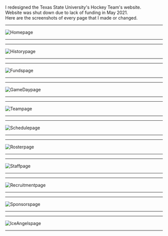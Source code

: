 I redesigned the Texas State University's Hockey Team's website.
<br />Website was shut down due to lack of funding in May 2021. 
<br />Here are the screenshots of every page that I made or changed.

-----------------------------------------------------------------------------------------------------------------------------------------
![Homepage](https://user-images.githubusercontent.com/70292977/200951322-f87d0671-e8d9-4f50-8395-ac92f8e1e61d.png)

-----------------------------------------------------------------------------------------------------------------------------------------

-----------------------------------------------------------------------------------------------------------------------------------------
![Historypage](https://user-images.githubusercontent.com/70292977/200951375-d25e288f-10bf-4d44-a028-295b0d2036e0.png)

-----------------------------------------------------------------------------------------------------------------------------------------

-----------------------------------------------------------------------------------------------------------------------------------------
![Fundspage](https://user-images.githubusercontent.com/70292977/200951402-8a66b80c-3eef-43b3-9efe-b017e4d29c3b.png)

-----------------------------------------------------------------------------------------------------------------------------------------

-----------------------------------------------------------------------------------------------------------------------------------------
![GameDaypage](https://user-images.githubusercontent.com/70292977/200951635-fb378d57-7928-4e02-b4b5-d1e63f5014b2.png)

-----------------------------------------------------------------------------------------------------------------------------------------

-----------------------------------------------------------------------------------------------------------------------------------------
![Teampage](https://user-images.githubusercontent.com/70292977/200952104-efdebc40-fdff-4aa4-9d89-403876a3493f.png)

-----------------------------------------------------------------------------------------------------------------------------------------

-----------------------------------------------------------------------------------------------------------------------------------------
![Schedulepage](https://user-images.githubusercontent.com/70292977/200951719-44001ba9-d301-45aa-bda1-04f2d8e6d19e.png)

-----------------------------------------------------------------------------------------------------------------------------------------

-----------------------------------------------------------------------------------------------------------------------------------------
![Rosterpage](https://user-images.githubusercontent.com/70292977/200951744-5d176666-69d6-4d29-895d-2977948acf27.png)

-----------------------------------------------------------------------------------------------------------------------------------------

-----------------------------------------------------------------------------------------------------------------------------------------
![Staffpage](https://user-images.githubusercontent.com/70292977/200951752-37231ee9-7324-4f77-b163-425c35c58900.png)

-----------------------------------------------------------------------------------------------------------------------------------------

-----------------------------------------------------------------------------------------------------------------------------------------
![Recruitmentpage](https://user-images.githubusercontent.com/70292977/200951780-977d5993-7db0-45f6-a0b7-0a687b49d084.png)

-----------------------------------------------------------------------------------------------------------------------------------------

-----------------------------------------------------------------------------------------------------------------------------------------
![Sponsorspage](https://user-images.githubusercontent.com/70292977/200951867-2bb2056d-2231-467e-a2dd-ae71eb37aa96.png)

-----------------------------------------------------------------------------------------------------------------------------------------

-----------------------------------------------------------------------------------------------------------------------------------------
![IceAngelspage](https://user-images.githubusercontent.com/70292977/200951878-0e573cd2-5326-4749-baad-2cfd50a6897b.png)

-----------------------------------------------------------------------------------------------------------------------------------------
